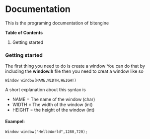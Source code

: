 # Documentation

This is the programing documentation of bitengine

**Table of Contents**

1. Getting started

### Getting started

The first thing you need to do is create a window
You can do that by including the **window.h** file then you need to creat a window like so

```
Window window(NAME,WIDTH,HEIGHT)
```

A short explanation about this syntax is
* NAME = The name of the window (char)
* WIDTH = The width of the window (int)
* HEIGHT = the height of the window (int)

#### Exampel:

```
Window window("HelloWorld",1280,720);
```